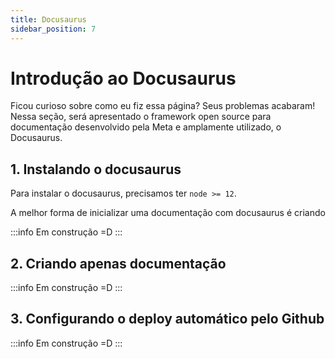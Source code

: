 ```yaml
---
title: Docusaurus
sidebar_position: 7
---
```


# Introdução ao Docusaurus

Ficou curioso sobre como eu fiz essa página? Seus problemas acabaram! Nessa seção, 
será apresentado o framework open source para documentação desenvolvido pela 
Meta e amplamente utilizado, o Docusaurus.

## 1. Instalando o docusaurus 

Para instalar o docusaurus, precisamos ter `node >= 12`.

A melhor forma de inicializar uma documentação com docusaurus é criando 

:::info
Em construção =D 
:::

## 2. Criando apenas documentação 
:::info
Em construção =D 
:::

## 3. Configurando o deploy automático pelo Github
:::info
Em construção =D 
:::

